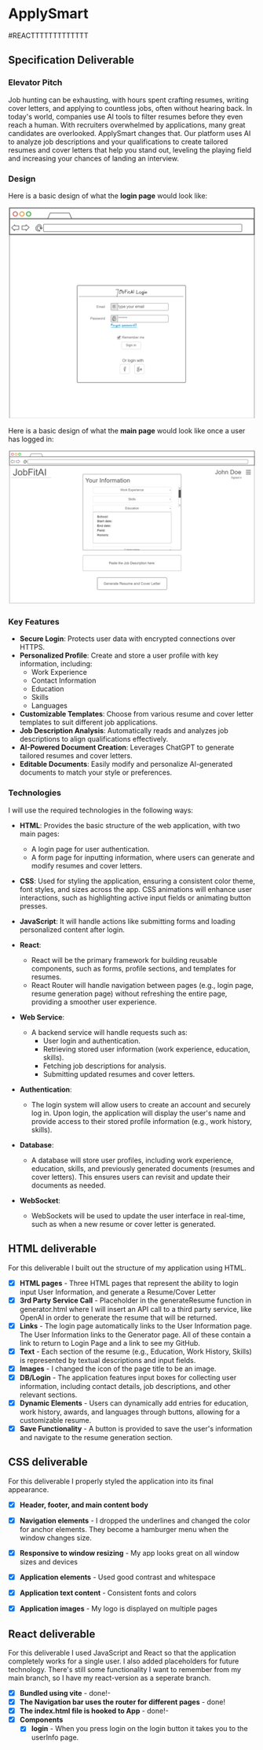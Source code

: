 # ApplySmart
#REACTTTTTTTTTTTTT

## Specification Deliverable

### Elevator Pitch
Job hunting can be exhausting, with hours spent crafting resumes, writing cover letters, and applying to countless jobs, often without hearing back. In today's world, companies use AI tools to filter resumes before they even reach a human. With recruiters overwhelmed by applications, many great candidates are overlooked. ApplySmart changes that. Our platform uses AI to analyze job descriptions and your qualifications to create tailored resumes and cover letters that help you stand out, leveling the playing field and increasing your chances of landing an interview.

### Design
Here is a basic design of what the **login page** would look like:

![Login Page Design](/images/Login.png)


Here is a basic design of what the **main page** would look like once a user has logged in:

![Main Page Design](/images/MainPage.png)


### Key Features
- **Secure Login**: Protects user data with encrypted connections over HTTPS.
- **Personalized Profile**: Create and store a user profile with key information, including:
  - Work Experience
  - Contact Information
  - Education
  - Skills
  - Languages
- **Customizable Templates**: Choose from various resume and cover letter templates to suit different job applications.
- **Job Description Analysis**: Automatically reads and analyzes job descriptions to align qualifications effectively.
- **AI-Powered Document Creation**: Leverages ChatGPT to generate tailored resumes and cover letters.
- **Editable Documents**: Easily modify and personalize AI-generated documents to match your style or preferences.

### Technologies
I will use the required technologies in the following ways:

- **HTML**: Provides the basic structure of the web application, with two main pages:
  - A login page for user authentication.
  - A form page for inputting information, where users can generate and modify resumes and cover letters.
  
- **CSS**: Used for styling the application, ensuring a consistent color theme, font styles, and sizes across the app. CSS animations will enhance user interactions, such as highlighting active input fields or animating button presses.

- **JavaScript**: It will handle actions like submitting forms and loading personalized content after login.

- **React**: 
  - React will be the primary framework for building reusable components, such as forms, profile sections, and templates for resumes.
  - React Router will handle navigation between pages (e.g., login page, resume generation page) without refreshing the entire page, providing a smoother user experience.

- **Web Service**: 
  - A backend service will handle requests such as:
    - User login and authentication.
    - Retrieving stored user information (work experience, education, skills).
    - Fetching job descriptions for analysis.
    - Submitting updated resumes and cover letters.

- **Authentication**: 
  - The login system will allow users to create an account and securely log in. Upon login, the application will display the user's name and provide access to their stored profile information (e.g., work history, skills).

- **Database**: 
  - A database will store user profiles, including work experience, education, skills, and previously generated documents (resumes and cover letters). This ensures users can revisit and update their documents as needed.

- **WebSocket**: 
  - WebSockets will be used to update the user interface in real-time, such as when a new resume or cover letter is generated.

## HTML deliverable

For this deliverable I built out the structure of my application using HTML.
- [x] **HTML pages** - Three HTML pages that represent the ability to login input User Information, and generate a Resume/Cover Letter
- [x] **3rd Party Service Call** - Placeholder in the generateResume function in generator.html where I will insert an API call to a third party service, like OpenAI in order to generate the resume that will be returned.
- [x] **Links** - The login page automatically links to the User Information page. The User Information links to the Generator page. All of these contain a link to return to Login Page and a link to see my GitHub.
- [x] **Text** - Each section of the resume (e.g., Education, Work History, Skills) is represented by textual descriptions and input fields.
- [x] **Images** - I changed the icon of the page title to be an image.
- [x] **DB/Login** - The application features input boxes for collecting user information, including contact details, job descriptions, and other relevant sections.
- [x] **Dynamic Elements** - Users can dynamically add entries for education, work history, awards, and languages through buttons, allowing for a customizable resume.
- [x] **Save Functionality** - A button is provided to save the user's information and navigate to the resume generation section.

## CSS deliverable

For this deliverable I properly styled the application into its final appearance.

- [x] **Header, footer, and main content body**
- [x] **Navigation elements** - I dropped the underlines and changed the color for anchor elements. They become a hamburger menu when the window changes size.
- [x] **Responsive to window resizing** - My app looks great on all window sizes and devices
- [x] **Application elements** - Used good contrast and whitespace
- [x] **Application text content** - Consistent fonts and colors
- [x] **Application images** - My logo is displayed on multiple pages


## React deliverable

For this deliverable I used JavaScript and React so that the application completely works for a single user. I also added placeholders for future technology. There's still some functionality I want to remember from my main branch, so I have my react-version as a seperate branch.

- [x] **Bundled using vite** - done!-
- [x] **The Navigation bar uses the router for different pages** - done!
- [x] **The index.html file is hooked to App** - done!-
- [x] **Components**
  - [x] **login** - When you press login on the login button it takes you to the userInfo page.